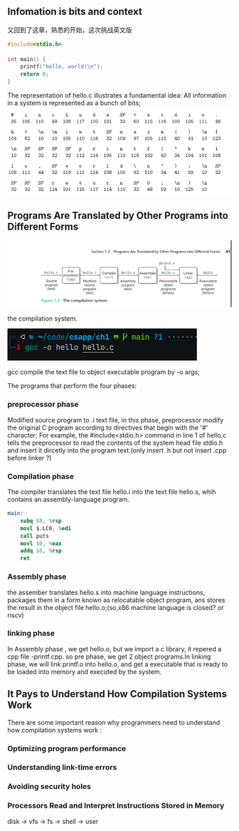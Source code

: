 ## Infomation is bits and context

又回到了这章，熟悉的开始，这次挑战英文版

```c
#include<stdio.h>

int main() {
    printf("hello, world!\n");
    return 0;
}
```

The representation of hello.c illustrates a fundamental idea: All information in a system is represented as a bunch of bits;
![Alt text](image.png)
## Programs Are Translated by Other Programs into Different Forms

![Alt text](image-1.png)

the compilation system. 

![Alt text](image-2.png)

gcc compile the text file to object executable program by -o args;

The programs that perform the four phases:

### preprocessor phase 


Modified source program to .i text file, in this phase, preprocessor modify the original C program according to directives that begin with the 
'#' character; For example, the #include<stdio.h> command in line 1 of hello.c tells the preprocessor to read the contents of the system head file stdio.h and insert it dircetly 
into the program text.(only insert .h but not insert .cpp before linker ?)

### Compilation phase

The compiler translates the text file hello.i into the text file hello.s, whih contains an assembly-language program.
```s
main:
    subq $8, %rsp
    movl $.LC0, %edi
    call puts
    movl $0, %eax
    addq $8, %rsp
    ret
```

### Assembly phase

the assember translates hello.s into machine language instructions, packages them in a form known as relocatable object program, ans stores the result in the object file hello.o;(so,x86 machine language is closed? or riscv)

### linking phase

In Assembly phase , we get hello.o, but we import a c library, it 
repered a cpp file -printf.cpp.
so pre phase, we get 2 object 
programs.In linking phase, we will link printf.o into hello.o,
and get a executable that is ready to be loaded into memory and executed by the system.

## It Pays to Understand How Compilation Systems Work

There are some important reason why programmers need to understand how compilation systems work :
### Optimizing program performance

### Understanding link-time errors

### Avoiding security holes

### Processors Read and Interpret Instructions Stored in Memory

disk -> vfs -> fs -> shell -> user